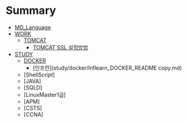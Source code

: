 # Summary

* [MD_Language](README.md)
* [WORK](WORK.md)
    * [TOMCAT](work/tomcat/TOMCAT.md)
        * [TOMCAT SSL 설정방법](work/tomcat/note/ssl_note.md)
* [STUDY](STUDY.md)
    * [DOCKER](study/docker/DOCKER_README.md)
        * [인프런](study/docker/Inflearn_DOCKER_README copy.md)
    * [ShellScript]
    * [JAVA]
    * [SQLD]
    * [LinuxMaster1급]
    * [APM]
    * [CSTS]
    * [CCNA]
    
